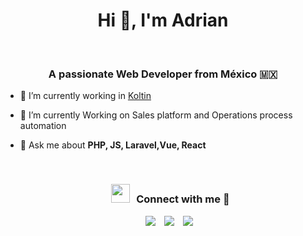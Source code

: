 <h1 align="center">Hi 👋, I'm  Adrian</h1>
<br>
<h3 align="center">A passionate Web Developer from México 🇲🇽</h3>

- 🔭 I’m currently working in <a href="https://www.koltin.mx">Koltin</a>

- 🌱 I’m currently Working on Sales platform and Operations process automation

- 💬 Ask me about **PHP, JS, Laravel,Vue, React**

  <br/>
  
  <h3 align="center" > <img src="https://media.giphy.com/media/iY8CRBdQXODJSCERIr/giphy.gif" width="30" height="30" style="margin-right: 10px;">Connect with me 🤝 </h3>

<p align="center">

 <div align="center"  class="icons-social" style="margin-left: 10px;">
        <a style="margin-left: 10px;"  target="_blank" href="https://www.linkedin.com/in/adrian-galicia-79ab39b5/">
			<img src="https://img.icons8.com/doodle/40/000000/linkedin--v2.png"></a>
		<a style="margin-left: 10px;" target="_blank" href="https://twitter.com/AgaliciaDev">
			<img src="https://img.icons8.com/doodle/1x/twitter-squared--v2.png" ></a>
		<a style="margin-left: 10px;" target="_blank" href="https://www.youtube.com/channel/UCGtT1ZQvVSj2VmPzBzNy0dQ?view_as=subscriber">
				<img src="https://img.icons8.com/doodle/1x/youtube--v2.png" ></a>
      </div>
</p>
